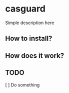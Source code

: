 # casguard

Simple description here

## How to install?


## How does it work?

## TODO
[ ] Do something